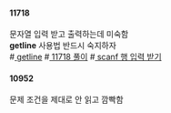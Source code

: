 #### 11718
문자열 입력 받고 출력하는데 미숙함<br>
**getline** 사용법 반드시 숙지하자<br>
#[ getline](https://kyu9341.github.io/C-C/2020/01/17/C++getline()/) #[ 11718 풀이](https://noosphere.tistory.com/5) #[ scanf 행 입력 받기](https://www.acmicpc.net/source/16084304)<br>

#### 10952
문제 조건을 제대로 안 읽고 깜빡함
